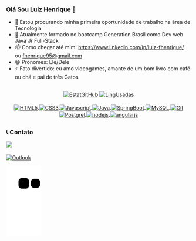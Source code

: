 ### Olá Sou Luiz Henrique 👋


- 🔭 Estou procurando minha primeira oportunidade de trabalho na área de Tecnologia
- 🌱 Atualmente formado no bootcamp Generation Brasil como Dev web Java Jr Full-Stack
- 📫 Como chegar até mim: https://www.linkedin.com/in/luiz-fhenrique/ ou fhenrique95@gmail.com
- 😄 Pronomes: Ele/Dele
- ⚡ Fato divertido: eu amo videogames, amante de um bom livro com café ou chá e pai de três Gatos

<div align="center"><br>
  
  <a href="https://github.com/LuiizHenrique" >
    <img src="https://github-readme-stats.vercel.app/api?username=LuiizHenrique&show_icons=true&theme=dark&hide_border=true&locale=pt-br&hide_title=true" alt="EstatGitHub" height="150">
  <img src="https://github-readme-stats.vercel.app/api/top-langs/?username=LuiizHenrique&layout=compact&langs_count=20&theme=dark&hide_border=true&locale=pt-br" alt="LingUsadas" height="150">
  </a>
</div>

<div align="center"><br>
  
  <a href="https://github.com/LuiizHenrique">
    <img src="https://cdn.jsdelivr.net/gh/devicons/devicon/icons/html5/html5-plain.svg" alt="HTML5" height="46" width="65" align="center">
    <img src="https://cdn.jsdelivr.net/gh/devicons/devicon/icons/css3/css3-plain.svg" alt="CSS3" height="46" width="65" align="center">
    <img src="https://cdn.jsdelivr.net/gh/devicons/devicon/icons/javascript/javascript-plain.svg" alt="Javascript" height="46" width="65" align="center">
    <img src="https://cdn.jsdelivr.net/gh/devicons/devicon/icons/java/java-original.svg" alt="Java" height="46" width="65" align="center">
    <img src="https://cdn.jsdelivr.net/gh/devicons/devicon/icons/spring/spring-original.svg" alt="SpringBoot" height="46" width="65" align="center">
    <img src="https://cdn.jsdelivr.net/gh/devicons/devicon/icons/mysql/mysql-original-wordmark.svg" alt="MySQL" height="80" align="center">
    <img src="https://cdn.jsdelivr.net/gh/devicons/devicon/icons/git/git-original.svg" alt="Git" height="46" width="65" align="center">
   <img src="https://cdn.jsdelivr.net/gh/devicons/devicon/icons/postgresql/postgresql-original-wordmark.svg"  alt="Postgrel" height="46" width="65" align="center"> 
    <img src="https://cdn.jsdelivr.net/gh/devicons/devicon/icons/nodejs/nodejs-original.svg"  alt="nodejs" height="46" width="65" align="center">
<!--     <img src="https://cdn.jsdelivr.net/gh/devicons/devicon/icons/vscode/vscode-original.svg" alt="VS Code" height="46" width="65" align="center"> -->
    <img src="https://cdn.jsdelivr.net/gh/devicons/devicon/icons/angularjs/angularjs-original.svg"  alt="angularjs " height="46" width="65" align="center" />
<!--<img src="https://cdn.jsdelivr.net/gh/devicons/devicon/icons/github/github-original.svg" alt="github" height="46" width="65" align="center" /> -->
  </a>
  
</div>

##
  
   ##
  
  <div> 
   <h3>📞 Contato</h3>

  <a href="https://www.linkedin.com/in/luiz-fhenrique/" target="_blank"><img src="https://img.shields.io/badge/-LinkedIn-%230077B5?style=for-the-badge&logo=linkedin&logoColor=white" target="_blank"></a> 
  
   <a href="mailto:luizfeliipe@outlook.com.br" target="_blank">
    <img src="https://img.shields.io/badge/Microsoft_Outlook-0078D4?style=for-the-badge&logo=microsoft-outlook&logoColor=white" alt="Outlook" align="center">
  </a>
 
  ![Snake animation](https://github.com/rafaballerini/rafaballerini/blob/output/github-contribution-grid-snake.svg)
 
</div>
